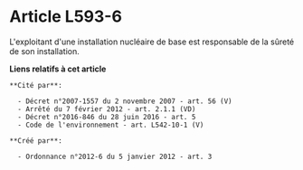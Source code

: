 # Article L593-6

L'exploitant d'une installation nucléaire de base est responsable de la sûreté de son installation.

**Liens relatifs à cet article**

	**Cité par**:

	  - Décret n°2007-1557 du 2 novembre 2007 - art. 56 (V)
	  - Arrêté du 7 février 2012 - art. 2.1.1 (VD)
	  - Décret n°2016-846 du 28 juin 2016 - art. 5
	  - Code de l'environnement - art. L542-10-1 (V)

	**Créé par**:

	  - Ordonnance n°2012-6 du 5 janvier 2012 - art. 3
